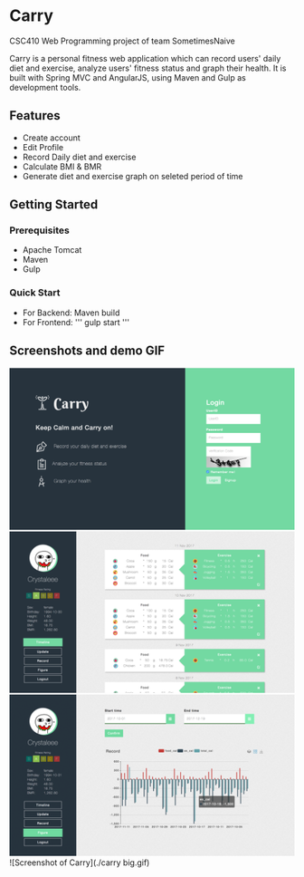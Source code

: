 # Carry

CSC410 Web Programming project of team SometimesNaive

Carry is a personal fitness web application which can record users' daily diet and exercise, analyze users' fitness status and graph their health. It is built with Spring MVC and AngularJS, using Maven and Gulp as development tools.

## Features
* Create account
* Edit Profile
* Record Daily diet and exercise
* Calculate BMI & BMR
* Generate diet and exercise graph on seleted period of time 

## Getting Started
### Prerequisites
* Apache Tomcat
* Maven
* Gulp

### Quick Start
* For Backend: Maven build
* For Frontend:
'''
gulp start
'''

## Screenshots and demo GIF
![Screenshot of Carry](./login.png)
![Screenshot of Carry](./home.png)
![Screenshot of Carry](./graph.png)
![Screenshot of Carry](./carry big.gif)
